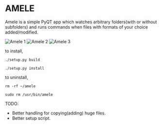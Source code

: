 # AMELE

Amele is a simple PyQT app which watches arbitrary folders(with or without subfolders)
and runs commands when files with formats of your choice added/modified.

<img src="http://osa1.net/media/pyqt/1.png" alt="Amele 1" title="Amele 1" />

<img src="http://osa1.net/media/pyqt/2.png" alt="Amele 2" title="Amele 2" />

<img src="http://osa1.net/media/pyqt/3.png" alt="Amele 3" title="Amele 3" />


to install,

    ./setup.py build

    ./setup.py install

to uninstall,

    rm -rf ~/amele

    sudo rm /usr/bin/amele

TODO:

- Better handling for copying(adding) huge files.
- Better setup script.
